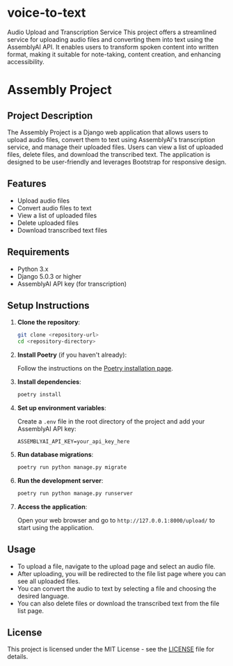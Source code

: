 # voice-to-text
Audio Upload and Transcription Service This project offers a streamlined service for uploading audio files and converting them into text using the AssemblyAI API. It enables users to transform spoken content into written format, making it suitable for note-taking, content creation, and enhancing accessibility.


# Assembly Project

## Project Description

The Assembly Project is a Django web application that allows users to upload audio files, convert them to text using AssemblyAI's transcription service, and manage their uploaded files. Users can view a list of uploaded files, delete files, and download the transcribed text. The application is designed to be user-friendly and leverages Bootstrap for responsive design.

## Features

- Upload audio files
- Convert audio files to text
- View a list of uploaded files
- Delete uploaded files
- Download transcribed text files

## Requirements

- Python 3.x
- Django 5.0.3 or higher
- AssemblyAI API key (for transcription)

## Setup Instructions

1. **Clone the repository**:

   ```bash
   git clone <repository-url>
   cd <repository-directory>
   ```

2. **Install Poetry** (if you haven't already):

   Follow the instructions on the [Poetry installation page](https://python-poetry.org/docs/#installation).

3. **Install dependencies**:

   ```bash
   poetry install
   ```

4. **Set up environment variables**:

   Create a `.env` file in the root directory of the project and add your AssemblyAI API key:

   ```plaintext
   ASSEMBLYAI_API_KEY=your_api_key_here
   ```

5. **Run database migrations**:

   ```bash
   poetry run python manage.py migrate
   ```

6. **Run the development server**:

   ```bash
   poetry run python manage.py runserver
   ```

7. **Access the application**:

   Open your web browser and go to `http://127.0.0.1:8000/upload/` to start using the application.

## Usage

- To upload a file, navigate to the upload page and select an audio file.
- After uploading, you will be redirected to the file list page where you can see all uploaded files.
- You can convert the audio to text by selecting a file and choosing the desired language.
- You can also delete files or download the transcribed text from the file list page.

## License

This project is licensed under the MIT License - see the [LICENSE](LICENSE) file for details.
